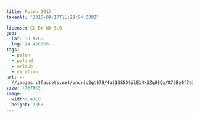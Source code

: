 ```yaml
---
title: Polen 2015
takenAt: '2015-09-17T11:29:54.000Z'

license: CC BY-ND 3.0
geo:
  lat: 53.9265
  lng: 14.436666
tags:
  - polen
  - poland
  - urlaub
  - vacation
url: >-
  //images.ctfassets.net/bncv3c2gt878/4aS13S5D9ilE1Nk3ZgU8Qb/8768e4f7e7c0fa4b7aa48e72de412cea/polen-2015_25325083514_o
size: 4767933
image:
  width: 4310
  height: 2868
---
```

